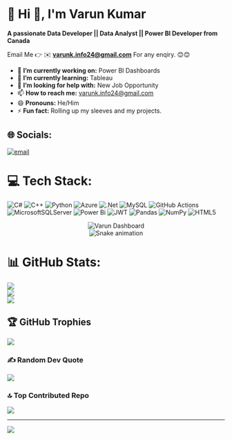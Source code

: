 # 💫 Hi 👋, I'm Varun Kumar
**A passionate Data Developer || Data Analyst || Power BI Developer from Canada**

Email Me 👉 ✉️ **varunk.info24@gmail.com** For any enqiry. 😊😊

- 🔭 **I’m currently working on:** Power BI Dashboards
- 🌱 **I’m currently learning:** Tableau
- 🤔 **I’m looking for help with:** New Job Opportunity
- 📫 **How to reach me:** varunk.info24@gmail.com
- 😄 **Pronouns:** He/Him
- ⚡ **Fun fact:** Rolling up my sleeves and my projects.

  
## 🌐 Socials:
[![email](https://img.shields.io/badge/Email-D14836?logo=gmail&logoColor=white)](mailto:varunk.info24@gmail.com) 

# 💻 Tech Stack:
![C#](https://img.shields.io/badge/c%23-%23239120.svg?style=for-the-badge&logo=csharp&logoColor=white) ![C++](https://img.shields.io/badge/c++-%2300599C.svg?style=for-the-badge&logo=c%2B%2B&logoColor=white) ![Python](https://img.shields.io/badge/python-3670A0?style=for-the-badge&logo=python&logoColor=ffdd54) ![Azure](https://img.shields.io/badge/azure-%230072C6.svg?style=for-the-badge&logo=microsoftazure&logoColor=white) ![.Net](https://img.shields.io/badge/.NET-5C2D91?style=for-the-badge&logo=.net&logoColor=white) ![MySQL](https://img.shields.io/badge/mysql-4479A1.svg?style=for-the-badge&logo=mysql&logoColor=white) ![GitHub Actions](https://img.shields.io/badge/github%20actions-%232671E5.svg?style=for-the-badge&logo=githubactions&logoColor=white) ![MicrosoftSQLServer](https://img.shields.io/badge/Microsoft%20SQL%20Server-CC2927?style=for-the-badge&logo=microsoft%20sql%20server&logoColor=white) ![Power Bi](https://img.shields.io/badge/power_bi-F2C811?style=for-the-badge&logo=powerbi&logoColor=black) ![JWT](https://img.shields.io/badge/JWT-black?style=for-the-badge&logo=JSON%20web%20tokens) ![Pandas](https://img.shields.io/badge/pandas-%23150458.svg?style=for-the-badge&logo=pandas&logoColor=white) ![NumPy](https://img.shields.io/badge/numpy-%23013243.svg?style=for-the-badge&logo=numpy&logoColor=white) ![HTML5](https://img.shields.io/badge/html5-%23E34F26.svg?style=for-the-badge&logo=html5&logoColor=white)

<!-- Snake Game Repo View -->

<div align="center">
  <img src="https://github.com/user-attachments/assets/8789dc59-3c0d-48b1-bd2c-3c376972d716" alt="Varun Dashboard" />
</div>

<div align="center">
  <img src="https://profile-readme-generator.com/assets/snake.svg" alt="Snake animation" />
</div>

# 📊 GitHub Stats:
![](https://github-readme-stats.vercel.app/api?username=varunkumar24111&theme=dark&hide_border=false&include_all_commits=true&count_private=false)<br/>
![](https://nirzak-streak-stats.vercel.app/?user=varunkumar24111&theme=dark&hide_border=false)<br/>
![](https://github-readme-stats.vercel.app/api/top-langs/?username=varunkumar24111&theme=dark&hide_border=false&include_all_commits=true&count_private=false&layout=compact)

## 🏆 GitHub Trophies
![](https://github-profile-trophy.vercel.app/?username=varunkumar24111&theme=radical&no-frame=false&no-bg=true&margin-w=4)

### ✍️ Random Dev Quote
![](https://quotes-github-readme.vercel.app/api?type=horizontal&theme=radical)

### 🔝 Top Contributed Repo
![](https://github-contributor-stats.vercel.app/api?username=varunkumar24111&limit=5&theme=dark&combine_all_yearly_contributions=true)

---
[![](https://visitcount.itsvg.in/api?id=varunkumar24111&icon=0&color=0)](https://visitcount.itsvg.in)

<!-- Proudly created with GPRM ( https://gprm.itsvg.in ) -->
